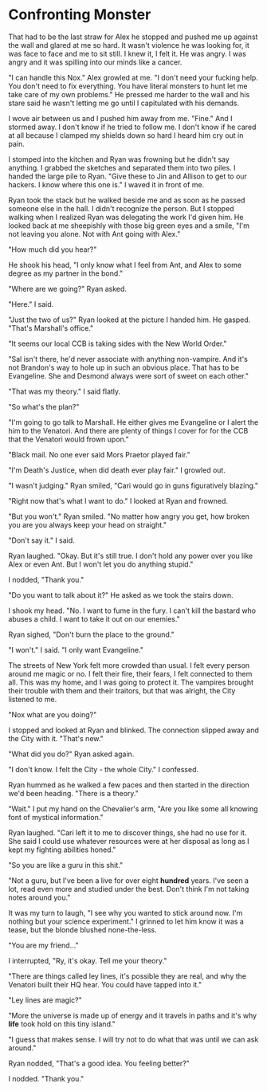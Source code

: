 # Confronting Monster

That had to be the last straw for Alex he stopped and pushed me up against the wall and glared at me so hard.  It wasn't violence he was looking for, it was face to face and me to sit still.  I knew it, I felt it.  He was angry.  I was angry and it was spilling into our minds like a cancer.

"I can handle this Nox."  Alex growled at me.  "I don't need your fucking help.  You don't need to fix everything.  You have literal monsters to hunt let me take care of my own problems."  He pressed me harder to the wall and his stare said he wasn't letting me go until I capitulated with his demands.

I wove air between us and I pushed him away from me.  "Fine."  And I stormed away.  I don't know if he tried to follow me.  I don't know if he cared at all because I clamped my shields down so hard I heard him cry out in pain.

I stomped into the kitchen and Ryan was frowning but he didn't say anything.  I grabbed the sketches and separated them into two piles.  I handed the large pile to Ryan.  "Give these to Jin and Allison to get to our hackers.  I know where this one is."  I waved it in front of me.  

Ryan took the stack but he walked beside me and as soon as he passed someone else in the hall.  I didn't recognize the person.  But I stopped walking when I realized Ryan was delegating the work I'd given him.  He looked back at me sheepishly with those big green eyes and a smile, "I'm not leaving you alone.  Not with Ant going with Alex."

"How much did you hear?"

He shook his head, "I only know what I feel from Ant, and Alex to some degree as my partner in the bond."

"Where are we going?"  Ryan asked.

"Here."  I said.

"Just the two of us?" Ryan looked at the picture I handed him.  He gasped.  "That's Marshall's office."

"It seems our local CCB is taking sides with the New World Order."

"Sal isn't there, he'd never associate with anything non-vampire.  And it's not Brandon's way to hole up in such an obvious place.  That has to be Evangeline.  She and Desmond always were sort of sweet on each other."

"That was my theory."  I said flatly.

"So what's the plan?"

"I'm going to go talk to Marshall.  He either gives me Evangeline or I alert the him to the Venatori.  And there are plenty of things I cover for for the CCB that the Venatori would frown upon."

"Black mail. No one ever said Mors Praetor played fair."

"I'm Death's Justice, when did death ever play fair."  I growled out.

"I wasn't judging."  Ryan smiled, "Cari would go in guns figuratively blazing."

"Right now that's what I want to do."  I looked at Ryan and frowned.

"But you won't."  Ryan smiled.  "No matter how angry you get, how broken you are you always keep your head on straight."

"Don't say it."  I said.

Ryan laughed.  "Okay.  But it's still true. I don't hold any power over you like Alex or even Ant.  But I won't let you do anything stupid."

I nodded, "Thank you."

"Do you want to talk about it?"  He asked as we took the stairs down.

I shook my head.  "No.  I want to fume in the fury.  I can't kill the bastard who abuses a child.  I want to take it out on our enemies."

Ryan sighed, "Don't burn the place to the ground."

"I won't."  I said.  "I only want Evangeline."

The streets of New York felt more crowded than usual.  I felt every person around me magic or no.  I felt their fire, their fears, I felt connected to them all.  This was my home, and I was going to protect it.  The vampires brought their trouble with them and their traitors, but that was alright, the City listened to me.

"Nox what are you doing?"

I stopped and looked at Ryan and blinked.  The connection slipped away and the City with it. "That's new."

"What did you do?"  Ryan asked again.

"I don't know.  I felt the City - the whole City."  I confessed.

Ryan hummed as he walked a few paces and then started in the direction we'd been heading.  "There is a theory."

"Wait."  I put my hand on the Chevalier's arm, "Are you like some all knowing font of mystical information."

Ryan laughed. "Cari left it to me to discover things, she had no use for it.  She said I could use whatever resources were at her disposal as long as I kept my fighting abilities honed."

"So you are like a guru in this shit."

"Not a guru, but I've been a live for over eight **hundred** years.  I've seen a lot, read even more and studied under the best.  Don't think I'm not taking notes around you."

It was my turn to laugh, "I see why you wanted to stick around now.  I'm nothing but your science experiment."  I grinned to let him know it was a tease, but the blonde blushed none-the-less.

"You are my friend..." 

I interrupted, "Ry, it's okay.  Tell me your theory."

"There are things called ley lines, it's possible they are real, and why the Venatori built their HQ hear.  You could have tapped into it."

"Ley lines are magic?"

"More the universe is made up of energy and it travels in paths and it's why **life** took hold on this tiny island."

"I guess that makes sense.  I will try not to do what that was until we can ask around."

Ryan nodded, "That's a good idea.  You feeling better?"

I nodded.  "Thank you."

